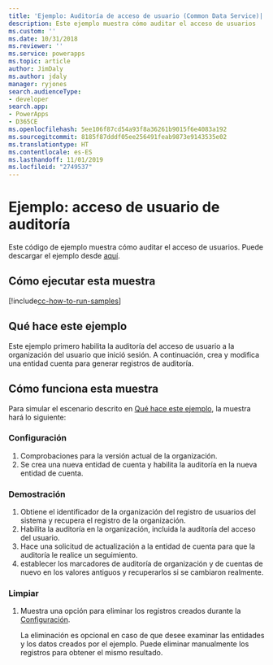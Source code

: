 ```yaml
---
title: 'Ejemplo: Auditoría de acceso de usuario (Common Data Service)| Microsoft Docs'
description: Este ejemplo muestra cómo auditar el acceso de usuarios
ms.custom: ''
ms.date: 10/31/2018
ms.reviewer: ''
ms.service: powerapps
ms.topic: article
author: JimDaly
ms.author: jdaly
manager: ryjones
search.audienceType:
- developer
search.app:
- PowerApps
- D365CE
ms.openlocfilehash: 5ee106f87cd54a93f8a36261b9015f6e4083a192
ms.sourcegitcommit: 8185f87dddf05ee256491feab9873e9143535e02
ms.translationtype: HT
ms.contentlocale: es-ES
ms.lasthandoff: 11/01/2019
ms.locfileid: "2749537"
---
```

# <a name="sample-audit-user-access"></a>Ejemplo: acceso de usuario de auditoría

<!-- https://docs.microsoft.com/dynamics365/customer-engagement/developer/sample-audit-user-access -->

Este código de ejemplo muestra cómo auditar el acceso de usuarios. Puede descargar el ejemplo desde [aquí](https://github.com/Microsoft/PowerApps-Samples/tree/master/cds/orgsvc/C%23/AuditUserAccess).

## <a name="how-to-run-this-sample"></a>Cómo ejecutar esta muestra

[!include[cc-how-to-run-samples](../../includes/cc-how-to-run-samples.md)]

## <a name="what-this-sample-does"></a>Qué hace este ejemplo

Este ejemplo primero habilita la auditoría del acceso de usuario a la organización del usuario que inició sesión. A continuación, crea y modifica una entidad cuenta para generar registros de auditoría.

## <a name="how-this-sample-works"></a>Cómo funciona esta muestra

Para simular el escenario descrito en [Qué hace este ejemplo](#what-this-sample-does), la muestra hará lo siguiente:

### <a name="setup"></a>Configuración

1. Comprobaciones para la versión actual de la organización.
1. Se crea una nueva entidad de cuenta y habilita la auditoría en la nueva entidad de cuenta.

### <a name="demonstrate"></a>Demostración

1. Obtiene el identificador de la organización del registro de usuarios del sistema y recupera el registro de la organización.
2. Habilita la auditoría en la organización, incluida la auditoría del acceso del usuario.
3. Hace una solicitud de actualización a la entidad de cuenta para que la auditoría le realice un seguimiento.
4. establecer los marcadores de auditoría de organización y de cuentas de nuevo en los valores antiguos y recuperarlos si se cambiaron realmente.

### <a name="clean-up"></a>Limpiar

1. Muestra una opción para eliminar los registros creados durante la [Configuración](#setup). 

    La eliminación es opcional en caso de que desee examinar las entidades y los datos creados por el ejemplo. Puede eliminar manualmente los registros para obtener el mismo resultado.

